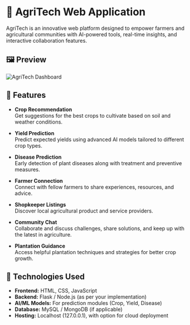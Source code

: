 # 🌾 AgriTech Web Application

AgriTech is an innovative web platform designed to empower farmers and agricultural communities with AI-powered tools, real-time insights, and interactive collaboration features.

## 🖼️ Preview

![AgriTech Dashboard](https://github.com/omroy07/AgriTech/blob/main/image/Screenshot%202025-06-03%20111019.png)

## 🌟 Features

- **Crop Recommendation**  
  Get suggestions for the best crops to cultivate based on soil and weather conditions.

- **Yield Prediction**  
  Predict expected yields using advanced AI models tailored to different crop types.

- **Disease Prediction**  
  Early detection of plant diseases along with treatment and preventive measures.

- **Farmer Connection**  
  Connect with fellow farmers to share experiences, resources, and advice.

- **Shopkeeper Listings**  
  Discover local agricultural product and service providers.

- **Community Chat**  
  Collaborate and discuss challenges, share solutions, and keep up with the latest in agriculture.

- **Plantation Guidance**  
  Access helpful plantation techniques and strategies for better crop growth.

## 🚀 Technologies Used

- **Frontend:** HTML, CSS, JavaScript  
- **Backend:** Flask / Node.js (as per your implementation)  
- **AI/ML Models:** For prediction modules (Crop, Yield, Disease)  
- **Database:** MySQL / MongoDB (if applicable)  
- **Hosting:** Localhost (127.0.0.1), with option for cloud deployment
